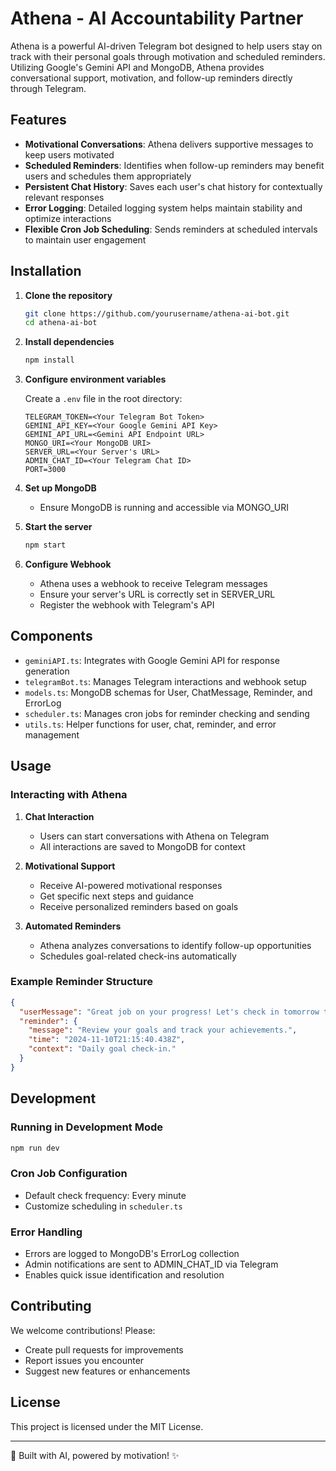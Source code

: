 # Athena - AI Accountability Partner

Athena is a powerful AI-driven Telegram bot designed to help users stay on track with their personal goals through motivation and scheduled reminders. Utilizing Google's Gemini API and MongoDB, Athena provides conversational support, motivation, and follow-up reminders directly through Telegram.

## Features

* **Motivational Conversations**: Athena delivers supportive messages to keep users motivated
* **Scheduled Reminders**: Identifies when follow-up reminders may benefit users and schedules them appropriately
* **Persistent Chat History**: Saves each user's chat history for contextually relevant responses
* **Error Logging**: Detailed logging system helps maintain stability and optimize interactions
* **Flexible Cron Job Scheduling**: Sends reminders at scheduled intervals to maintain user engagement

## Installation

1. **Clone the repository**
   ```bash
   git clone https://github.com/yourusername/athena-ai-bot.git
   cd athena-ai-bot
   ```

2. **Install dependencies**
   ```bash
   npm install
   ```

3. **Configure environment variables**

   Create a `.env` file in the root directory:
   ```
   TELEGRAM_TOKEN=<Your Telegram Bot Token>
   GEMINI_API_KEY=<Your Google Gemini API Key>
   GEMINI_API_URL=<Gemini API Endpoint URL>
   MONGO_URI=<Your MongoDB URI>
   SERVER_URL=<Your Server's URL>
   ADMIN_CHAT_ID=<Your Telegram Chat ID>
   PORT=3000
   ```

4. **Set up MongoDB**
   * Ensure MongoDB is running and accessible via MONGO_URI

5. **Start the server**
   ```bash
   npm start
   ```

6. **Configure Webhook**
   * Athena uses a webhook to receive Telegram messages
   * Ensure your server's URL is correctly set in SERVER_URL
   * Register the webhook with Telegram's API

## Components

* `geminiAPI.ts`: Integrates with Google Gemini API for response generation
* `telegramBot.ts`: Manages Telegram interactions and webhook setup
* `models.ts`: MongoDB schemas for User, ChatMessage, Reminder, and ErrorLog
* `scheduler.ts`: Manages cron jobs for reminder checking and sending
* `utils.ts`: Helper functions for user, chat, reminder, and error management

## Usage

### Interacting with Athena

1. **Chat Interaction**
   * Users can start conversations with Athena on Telegram
   * All interactions are saved to MongoDB for context

2. **Motivational Support**
   * Receive AI-powered motivational responses
   * Get specific next steps and guidance
   * Receive personalized reminders based on goals

3. **Automated Reminders**
   * Athena analyzes conversations to identify follow-up opportunities
   * Schedules goal-related check-ins automatically

### Example Reminder Structure

```json
{
  "userMessage": "Great job on your progress! Let's check in tomorrow to see your results.",
  "reminder": {
    "message": "Review your goals and track your achievements.",
    "time": "2024-11-10T21:15:40.438Z",
    "context": "Daily goal check-in."
  }
}
```

## Development

### Running in Development Mode
```bash
npm run dev
```

### Cron Job Configuration
* Default check frequency: Every minute
* Customize scheduling in `scheduler.ts`

### Error Handling
* Errors are logged to MongoDB's ErrorLog collection
* Admin notifications are sent to ADMIN_CHAT_ID via Telegram
* Enables quick issue identification and resolution

## Contributing

We welcome contributions! Please:
* Create pull requests for improvements
* Report issues you encounter
* Suggest new features or enhancements

## License

This project is licensed under the MIT License.

---

🤖 Built with AI, powered by motivation! ✨
